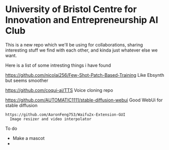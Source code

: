 # University of Bristol Centre for Innovation and Entrepreneurship AI Club
This is a new repo which we'll be using for collaborations, sharing interesting stuff we find with each other, and kinda just whatever else we want. 



Here is a list of some intresting things i have found

  https://github.com/nicolai256/Few-Shot-Patch-Based-Training 
    Like Ebsynth but seems smoother
    
    
  https://github.com/coqui-ai/TTS
    Voice cloning repo
    
    
   https://github.com/AUTOMATIC1111/stable-diffusion-webui
    Good WebUi for stable diffusion
    
    
    https://github.com/AaronFeng753/Waifu2x-Extension-GUI
      Image resizer and video interpolator
    



To do 

- Make a mascot 
-
